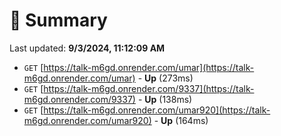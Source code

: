 # 📖 Summary
Last updated: **9/3/2024, 11:12:09 AM**

- `GET` [https://talk-m6gd.onrender.com/umar](https://talk-m6gd.onrender.com/umar) - **Up** (273ms)
- `GET` [https://talk-m6gd.onrender.com/9337](https://talk-m6gd.onrender.com/9337) - **Up** (138ms)
- `GET` [https://talk-m6gd.onrender.com/umar920](https://talk-m6gd.onrender.com/umar920) - **Up** (164ms)
